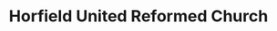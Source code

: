 ---
title: "Horfield United Reformed Church"
url: /bristol/horfield-united-reformed-church/
shop: Modehaus
---